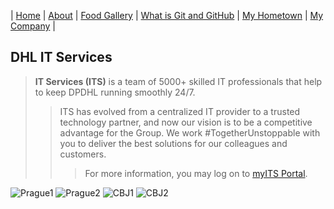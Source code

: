 | [Home](https://wendyjaya.github.io/) | [About](https://wendyjaya.github.io/about.html) | [Food Gallery](https://wendyjaya.github.io/gallery.html) | [What is Git and GitHub](https://wendyjaya.github.io/whatis.html) | [My Hometown](https://wendyjaya.github.io/hometown.html) | [My Company](https://wendyjaya.github.io/company.html) |

## DHL IT Services

> __IT Services (ITS)__ is a team of 5000+ skilled IT professionals that help to keep DPDHL running smoothly 24/7.  
>> ITS has evolved from a centralized IT provider to a trusted technology partner, and now our vision is to be a competitive advantage for the Group.
>> We work #TogetherUnstoppable with you to deliver the best solutions for our colleagues and customers.
>>> For more information, you may log on to [myITS Portal](https://reqit.dhl.com/myits).

![Prague1](https://raw.githubusercontent.com/wendyjaya/wendyjaya.github.io/main/dhlinternational1-ohmwf.webp)
![Prague2](https://raw.githubusercontent.com/wendyjaya/wendyjaya.github.io/main/img-1.jpg)
![CBJ1](https://raw.githubusercontent.com/wendyjaya/wendyjaya.github.io/main/ourportfoliosgallery_image_000007.jpg)
![CBJ2](https://raw.githubusercontent.com/wendyjaya/wendyjaya.github.io/main/ourportfoliosgallery_image_000001.jpg)

